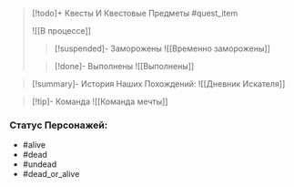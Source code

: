 > [!todo]+ Квесты И Квестовые Предметы
> #quest_item
>
> ![[В процессе]]
>
> > [!suspended]- Заморожены
> > ![[Временно заморожены]]
>
> > [!done]- Выполнены
> > ![[Выполнены]]

> [!summary]- История Наших Похождений:
> ![[Дневник Искателя]]

> [!tip]- Команда
> ![[Команда мечты]]

### Статус Персонажей:

- #alive
- #dead
- #undead
- #dead_or_alive
